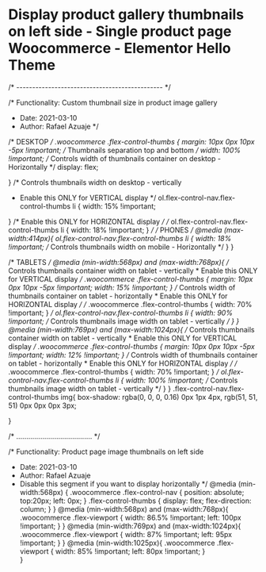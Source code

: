 # Display product gallery thumbnails on left side - Single product page Woocommerce - Elementor Hello Theme


/* ---------------------------------------------- */


/* Functionality: Custom thumbnail size in product image gallery
 * Date:  2021-03-10
 * Author: Rafael Azuaje
 */

/* DESKTOP */
.woocommerce .flex-control-thumbs {
    margin: 10px 0px 10px -5px !important; /* Thumbnails separation top and bottom */
    width: 100% !important; /* Controls width of thumbnails container on desktop - Horizontally */
	display: flex;

}
/* Controls thumbnails width on desktop - vertically
 * Enable this ONLY for VERTICAL display
 */ 
ol.flex-control-nav.flex-control-thumbs li {
	width: 15% !important; 
	

}
/* Enable this ONLY for HORIZONTAL display */
/* ol.flex-control-nav.flex-control-thumbs li {
	width: 18% !important; 
}
 */
/* PHONES */
@media (max-width:414px){
	ol.flex-control-nav.flex-control-thumbs li {
		width: 18% !important; /* Controls thumbnails width on mobile - Horizontally */
	}
}

/* TABLETS */
@media (min-width:568px) and (max-width:768px){
	/* Controls thumbnails container width on tablet - vertically
	 * Enable this ONLY for VERTICAL display */
	.woocommerce .flex-control-thumbs {
    	margin: 10px 0px 10px -5px !important; 
    	width: 15% !important;
	}
	/* Controls width of thumbnails container on tablet - horizontally
	 * Enable this ONLY for HORIZONTAL display */
/* 	.woocommerce .flex-control-thumbs {
    	width: 70% !important; 
	} */
	ol.flex-control-nav.flex-control-thumbs li {
		width: 90% !important; /* Controls thumbnails image width on tablet - vertically */
	}
}
@media (min-width:769px) and (max-width:1024px){
	/* Controls thumbnails container width on tablet - vertically
	 * Enable this ONLY for VERTICAL display */
	.woocommerce .flex-control-thumbs {
    	margin: 10px 0px 10px -5px !important; 
    	width: 12% !important;
	}
	/* Controls width of thumbnails container on tablet - horizontally
	 * Enable this ONLY for HORIZONTAL display */
/* 	.woocommerce .flex-control-thumbs {
    	width: 70% !important; 
	} */
	ol.flex-control-nav.flex-control-thumbs li {
		width: 100% !important; /* Controls thumbnails image width on tablet - vertically */
	}
}
.flex-control-nav.flex-control-thumbs img{
  box-shadow: rgba(0, 0, 0, 0.16) 0px 1px 4px, rgb(51, 51, 51) 0px 0px 0px 3px;
    
}



/* ...................................... */



/* Functionality: Product page image thumbnails on left side
 * Date:  2021-03-10
 * Author: Rafael Azuaje
 * Disable this segment if you want to display horizontally
 */
@media (min-width:568px) {
	.woocommerce .flex-control-nav { 
		position: absolute; 
		top:20px; 
		left: 0px;
	}
	.flex-control-thumbs {
		display: flex;
		flex-direction: column;
	}
}
@media (min-width:568px) and (max-width:768px){
	.woocommerce .flex-viewport {
		width: 86.5% !important;
		left: 100px !important;
	}
}
@media (min-width:769px) and (max-width:1024px){
	.woocommerce .flex-viewport {
		width: 87% !important;
		left: 95px !important;
	}
}
@media (min-width:1025px){
	.woocommerce .flex-viewport {
		width: 85% !important;
		left: 80px !important;
	}	
}
